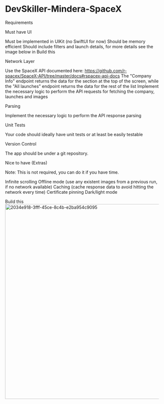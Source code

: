 # DevSkiller-Mindera-SpaceX

Requirements

Must have
UI

Must be implemented in UIKit (no SwiftUI for now)
Should be memory efficient
Should include filters and launch details, for more details see the image below in Build this


Network Layer

Use the SpaceX API documented here: https://github.com/r-spacex/SpaceX-API/tree/master/docs#rspacex-api-docs
The "Company Info" endpoint returns the data for the section at the top of the screen, while the "All launches" endpoint returns the data for the rest of the list
Implement the necessary logic to perform the API requests for fetching the company, launches and images

Parsing

Implement the necessary logic to perform the API response parsing

Unit Tests

Your code should ideally have unit tests or at least be easily testable

Version Control

The app should be under a git repository.

Nice to have (Extras)

Note: This is not required, you can do it if you have time.

Infinite scrolling
Offline mode (use any existent images from a previous run, if no network available)
Caching (cache response data to avoid hitting the network every time)
Certificate pinning
Dark/light mode

Build this
<img width="639" alt="2034e918-3fff-45ce-8c4b-e2ba954c9095" src="https://github.com/mehdigriche/DevSkiller-Mindera-SpaceX/assets/17432981/9d7dba80-1032-4622-9d65-4e61bd3c1b47">

